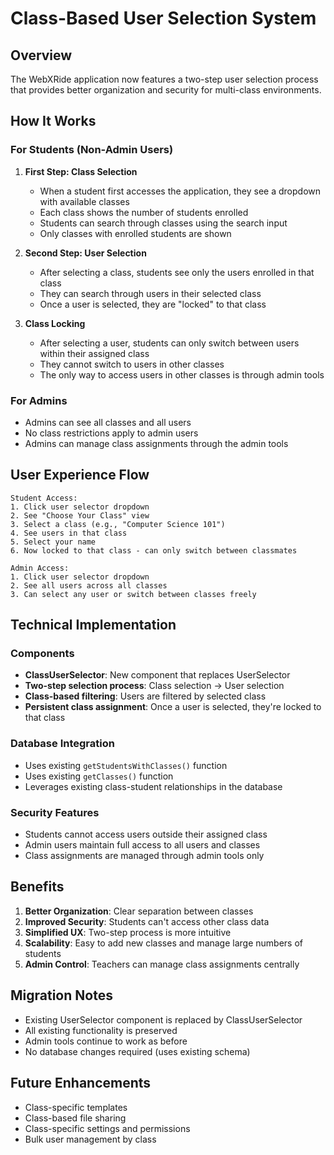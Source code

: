 # Class-Based User Selection System

## Overview

The WebXRide application now features a two-step user selection process that provides better organization and security for multi-class environments.

## How It Works

### For Students (Non-Admin Users)

1. **First Step: Class Selection**
   - When a student first accesses the application, they see a dropdown with available classes
   - Each class shows the number of students enrolled
   - Students can search through classes using the search input
   - Only classes with enrolled students are shown

2. **Second Step: User Selection**
   - After selecting a class, students see only the users enrolled in that class
   - They can search through users in their selected class
   - Once a user is selected, they are "locked" to that class

3. **Class Locking**
   - After selecting a user, students can only switch between users within their assigned class
   - They cannot switch to users in other classes
   - The only way to access users in other classes is through admin tools

### For Admins

- Admins can see all classes and all users
- No class restrictions apply to admin users
- Admins can manage class assignments through the admin tools

## User Experience Flow

```
Student Access:
1. Click user selector dropdown
2. See "Choose Your Class" view
3. Select a class (e.g., "Computer Science 101")
4. See users in that class
5. Select your name
6. Now locked to that class - can only switch between classmates

Admin Access:
1. Click user selector dropdown
2. See all users across all classes
3. Can select any user or switch between classes freely
```

## Technical Implementation

### Components

- **ClassUserSelector**: New component that replaces UserSelector
- **Two-step selection process**: Class selection → User selection
- **Class-based filtering**: Users are filtered by selected class
- **Persistent class assignment**: Once a user is selected, they're locked to that class

### Database Integration

- Uses existing `getStudentsWithClasses()` function
- Uses existing `getClasses()` function
- Leverages existing class-student relationships in the database

### Security Features

- Students cannot access users outside their assigned class
- Admin users maintain full access to all users and classes
- Class assignments are managed through admin tools only

## Benefits

1. **Better Organization**: Clear separation between classes
2. **Improved Security**: Students can't access other class data
3. **Simplified UX**: Two-step process is more intuitive
4. **Scalability**: Easy to add new classes and manage large numbers of students
5. **Admin Control**: Teachers can manage class assignments centrally

## Migration Notes

- Existing UserSelector component is replaced by ClassUserSelector
- All existing functionality is preserved
- Admin tools continue to work as before
- No database changes required (uses existing schema)

## Future Enhancements

- Class-specific templates
- Class-based file sharing
- Class-specific settings and permissions
- Bulk user management by class 